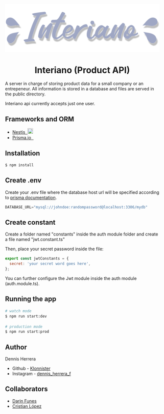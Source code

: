 <div align="center">
  <img src="./public/interiano-logo-shadowed.svg"/>
</div>

<h1 align="center">Interiano (Product API)</h1>

A server in charge of storing product data for a small company or an entrepeneur. All information is stored in a database and files are served in the public directory.

Interiano api currently accepts just one user.

## Frameworks and ORM

<ul>
  <li>
    <a href="https://nestjs.com/">
      Nestjs &nbsp;<img src="https://upload.wikimedia.org/wikipedia/commons/a/a8/NestJS.svg" width="18" height="18">
    </a>
  </li>
  <li>
    <a href="https://www.prisma.io/">
      Prisma.io &nbsp;<img src="https://i.pinimg.com/originals/39/b2/e4/39b2e4ad77c23a2c11e5950a7dfa2aec.png" width="15" height="15">
    </a>
  </li>
</ul>

## Installation

```bash
$ npm install
```

## Create .env 

Create your .env file where the database host url will be specified according to [prisma documentation](https://www.prisma.io/docs/getting-started/setup-prisma/start-from-scratch/relational-databases/connect-your-database-typescript-mysql).

```js
DATABASE_URL="mysql://johndoe:randompassword@localhost:3306/mydb"
```

## Create constant

Create a folder named "constants" inside the auth module folder and create a file named "jwt.constant.ts"

Then, place your secret password inside the file:

```js
export const jwtConstants = {
  secret: 'your secret word goes here',
};
```

You can further configure the Jwt module inside the auth module (auth.module.ts). 


## Running the app

```bash
# watch mode
$ npm run start:dev

# production mode
$ npm run start:prod
```

## Author

Dennis Herrera

- Github - [Klonnister](https://github.com/klonnister)
- Instagram - [dennis_herrera_f](https://www.instagram.com/dennis_herrera_f/)

## Collaborators

- [Darin Funes](https://github.com/DarinFunes)
- [Cristian López](https://github.com/CristianBlake)